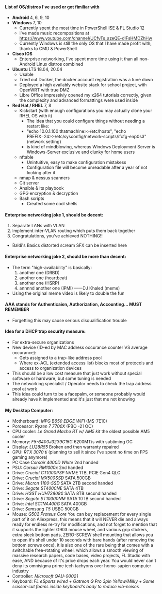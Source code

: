 #### List of OS/distros I've used or got fimiliar with
 - **Android** 4, 6, 9, 10
 - **Windows** 7, 10
   - Currently spent the most time in PowerShell ISE & FL Studio 12
   - I've made music recompositions at https://www.youtube.com/channel/UCfvTs_azeQE-dlFsHMDZhHw
   - Currently Windows is still the only OS that I have made profit with, thanks to CMD & PowerShell
 - **Cisco IOS**
   - Enterprise networking, I've spent more time using it than all non-Android Linux distros combined
 - **Ubuntu** LTS 18.04, 20.04
    - Usable
    - Tried out Docker, the docker account registration was a tune down
    - Deployed a high availably website stack for school project, with OpenWRT with true DMZ
    - Libre Office impressivly opened my x264 tutorials correctly, given the complexity and advanced formattings were used inside
 - **Red Hat / RHEL** 7, 8
    - Kickstart (with enough configurations you may actually clone your RHEL OS with it)
      - The idea that you could configure things without needing a restart like:
      - "echo 10.0.1.100 thatmachine>>/etc/hosts", "echo PREFIX=24>>/etc/sysconfig/network-scripts/ifcfg-enp0s3" (network setting)
      - is kind of mindblowing, whereas Windows Deployment Server is Windows-Server exclusive and clunky for home users
    - nftable
      - Unintuitive, easy to make configuration mistakess
      - Configuration file will become unreadable after a year of not looking after it
    - nmap & nessus scanners
    - Git server
    - Ansible & its playbook
    - GPG encryption & decryption
    - Bash scripts
      - Created some cool shells

#### Enterprise networking joke 1, should be decent:
 1. Separate LANs with VLAN
 2. Implement inter-VLAN routing which puts them back together
 3. Congratulations, you've achieved NOTHING!!
 - Baldi's Basics distorted scream SFX can be inserted here

#### Enterprise networking joke 2, should be more than decent:
 - The term "high-availability" is basically:
   1. another one (DRBD)
   2. another one (heartbeat)
   3. another one (HSRP)
   4. annnnd another one (IPMI)  ——DJ Khaled (meme)
 - Using the original meme video is likely to double the fun

#### AAA stands for Authenticaion, Authorization, Accounting... MUST REMEMBER
 - Forgetting this may cause serious disqualification trouble

#### Idea for a DHCP trap security measure:
 - For extra-secure organizations
 - New device (ID-ed by MAC address occurance counter VS average occurance):
   - Gets assigned to a trap-like address pool
   - Where ex-ACL (extended access list) blocks most of protocols and access to organization devices
 - This should be a low cost measure that just work without special software or hardware, but some tuning is needed
 - The networking specialist / Operator needs to check the trap address pool at work
 - This idea could turn to be a facepalm, or someone probably would already have it implemented and it's just that me not knowing

#### My Desktop Computer:
 - Motherboard: *MPG B650 EDGE WIFI* (MS-7E10)
 - Porcessor:   *Ryzen 7 7700X* (PBO -21 OC)
 - CPU cooler:  *Le Grand Macho RT w/ AM5 kit* the oldest possible AM5 cooler
 - Memory:      *F5-6400J3239G16G*    6200MT/s with subtiming OC
 - Display:     *LU28R55*             Broken and then warranty repaired
 - GPU:         *RTX 3070 ti* (planning to sell it since I've spent no time on FPS gaming anymore)
 - PC Case      *Corsair 4000D White* 2nd handed
 - PSU:         *Corsair RM1000x*     2nd handed
 - Drive:       *Crucial CT1000P3P*   NVME 1TB, PCIE Gen4 QLC
 - Drive:       *Crucial MX500SSD*    SATA 500GB
 - Drive:       *Micron  1100-SSD*    SATA 2TB  second handed
 - Drive:       *Segate  ST4000NE*    SATA 4TB
 - Drive:       *HGST    HUH728080*   SATA 8TB  second handed
 - Drive:       *Segate  ST10000NM*   SATA 10TB second handed
 - Drive:       *Intel   SC1NA400G*   SATA 400GB
 - Drive:       *Samsung T5*          USBC 500GB
 - Mouse:       *G502 Proteus Core*   You can buy replacement for every single part of it on Aliexpress, this means that it will NEVER die and always ready for endless re-try for modifications, and not forget to mention that it supports the lighter G903 mouse wheel, and various grip stickers, extra sleek bottom pads, ZERO-SCREW shell mounting that allows you to open it's shell under 10 seconds with bare hands (after removing the bottom screws once), it is also one of the rare being that comes with a switchable free-rotating wheel, which allows a smooth viewing of massive research papers, code bases, video projects, FL Studio with ease, AND because of it's price drops each year. You would never can't deny its omnisigma prime tech tachyons over homo-sapien computer industry
 - Controller:  *Microsoft QAU-00021*
 - Keyboard:    *FL eSports wired + Gatreon G Pro 3pin Yellow/Milky + Some scissor-cut foams inside keyboard's body to reduce vib-noises*
